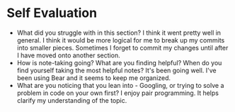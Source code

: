 # Self Evaluation

- What did you struggle with in this section?
I think it went pretty well in general. I think it would be more logical for me to break up my commits into smaller pieces. Sometimes I forget to commit my changes until after I have moved onto another section. 
- How is note-taking going? What are you finding helpful? When do you find yourself taking the most helpful notes?
It's been going well. I've been using Bear and it seems to keep me organized. 
- What are you noticing that you lean into - Googling, or trying to solve a problem in code on your own first?
I enjoy pair programming. It helps clarify my understanding of the topic.
